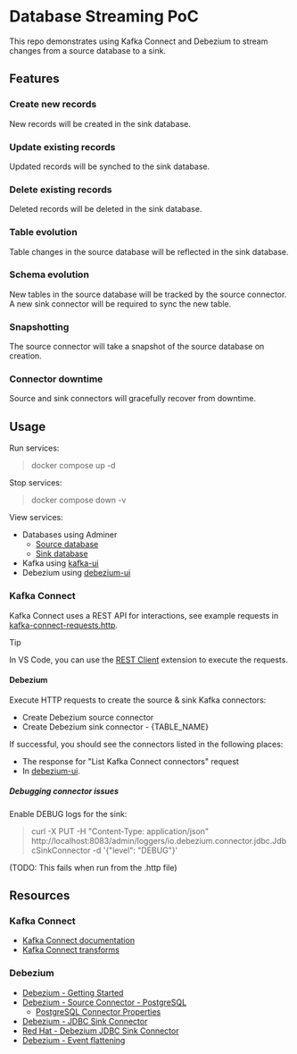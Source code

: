 # Database Streaming PoC

This repo demonstrates using Kafka Connect and Debezium to stream changes from a source database to a sink.

## Features

### Create new records

New records will be created in the sink database.

### Update existing records

Updated records will be synched to the sink database.

### Delete existing records

Deleted records will be deleted in the sink database.

### Table evolution

Table changes in the source database will be reflected in the sink database.

### Schema evolution

New tables in the source database will be tracked by the source connector.
	A new sink connector will be required to sync the new table.

### Snapshotting

The source connector will take a snapshot of the source database on creation.

### Connector downtime

Source and sink connectors will gracefully recover from downtime.

## Usage

Run services:

> docker compose up -d

Stop services:

> docker compose down -v

View services:

- Databases using Adminer
	- [Source database](http://localhost:10000/?pgsql=source-database&username=admin&db=db&ns=streaming_poc)
	- [Sink database](http://localhost:10000/?pgsql=sink-database&username=admin&db=db&ns=streaming_poc)
- Kafka using [kafka-ui](http://localhost:10001/)
- Debezium using [debezium-ui][debezium-ui]

### Kafka Connect

Kafka Connect uses a REST API for interactions, see example requests in [kafka-connect-requests.http](./kafka-connect-requests.http).

> [!TIP]
> In VS Code, you can use the [REST Client](https://marketplace.visualstudio.com/items?itemName=humao.rest-client) extension to execute the requests.

#### Debezium

Execute HTTP requests to create the source & sink Kafka connectors:
- Create Debezium source connector
- Create Debezium sink connector - {TABLE_NAME}

If successful, you should see the connectors listed in the following places:
- The response for "List Kafka Connect connectors" request
- In [debezium-ui][debezium-ui].

##### Debugging connector issues

Enable DEBUG logs for the sink:

> curl -X PUT -H "Content-Type: application/json" http://localhost:8083/admin/loggers/io.debezium.connector.jdbc.JdbcSinkConnector -d '{"level": "DEBUG"}'

(TODO: This fails when run from the .http file)

## Resources

### Kafka Connect

- [Kafka Connect documentation](https://kafka.apache.org/documentation.html#connect)
- [Kafka Connect transforms](https://kafka.apache.org/documentation/#connect_transforms)

### Debezium

- [Debezium - Getting Started](https://debezium.io/documentation/reference/stable/tutorial.html)
- [Debezium - Source Connector - PostgreSQL](https://debezium.io/documentation/reference/stable/connectors/postgresql.html)
	- [PostgreSQL Connector Properties](https://debezium.io/documentation/reference/stable/connectors/postgresql.html#postgresql-connector-properties)
- [Debezium - JDBC Sink Connector](https://debezium.io/documentation/reference/stable/connectors/jdbc.html)
- [Red Hat - Debezium JDBC Sink Connector](https://docs.redhat.com/en/documentation/red_hat_integration/2023.q4/html/debezium_user_guide/debezium-connector-for-jdbc)
- [Debezium - Event flattening](https://debezium.io/documentation/reference/stable/transformations/event-flattening.html)

<!-- Links -->
[debezium-ui]:http://localhost:10002/